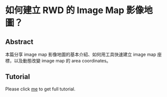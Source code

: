 # 如何建立 RWD 的 Image Map 影像地圖？

## Abstract
本篇分享 image map 影像地圖的基本介紹、如何用工具快速建立 image map 座標，以及動態改變 image map 的 area coordinates。

## Tutorial
Please click [me](https://koding.work/how-to-make-dynamic-image-map-for-rwd/) to get full tutorial.